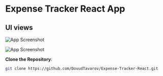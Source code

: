 # Expense Tracker React App

## UI views

![App Screenshot](https://github.com/agaparkg/expense-tracker-react-prop-drilling/raw/main/src/assets/view1.png)

![App Screenshot](https://github.com/agaparkg/expense-tracker-react-prop-drilling/raw/main/src/assets/view3.png)

**Clone the Repository**:

```bash
git clone https://github.com/DovudTavarov/Expense-Tracker-React.git
```
